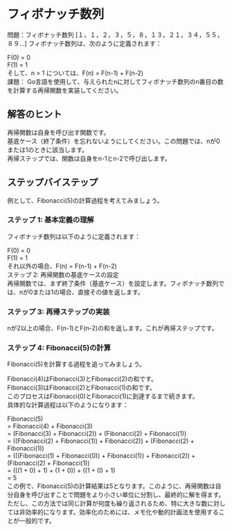 # フィボナッチ数列

問題：フィボナッチ数列  [１，１，２，３，５，８，１３，２１，３４，５５，８９...]
フィボナッチ数列は、次のように定義されます：  

F(0) = 0  
F(1) = 1  
そして、n > 1 については、F(n) = F(n-1) + F(n-2)  
課題： Go言語を使用して、与えられたnに対してフィボナッチ数列のn番目の数を計算する再帰関数を実装してください。

## 解答のヒント
再帰関数は自身を呼び出す関数です。  
基底ケース（終了条件）を忘れないようにしてください。この問題では、nが0または1のときに該当します。  
再帰ステップでは、関数は自身をn-1とn-2で呼び出します。


## ステップバイステップ
例として、Fibonacci(5)の計算過程を考えてみましょう。

### ステップ 1: 基本定義の理解
フィボナッチ数列は以下のように定義されます：

F(0) = 0  
F(1) = 1  
それ以外の場合、F(n) = F(n-1) + F(n-2)  
ステップ 2: 再帰関数の基底ケースの設定  
再帰関数では、まず終了条件（基底ケース）を設定します。フィボナッチ数列では、nが0または1の場合、直接その値を返します。

### ステップ 3: 再帰ステップの実装
nが2以上の場合、F(n-1)とF(n-2)の和を返します。これが再帰ステップです。

### ステップ 4: Fibonacci(5)の計算
Fibonacci(5)を計算する過程を追ってみましょう。

Fibonacci(4)はFibonacci(3)とFibonacci(2)の和です。  
Fibonacci(3)はFibonacci(2)とFibonacci(1)の和です。  
このプロセスはFibonacci(0)とFibonacci(1)に到達するまで続きます。  
具体的な計算過程は以下のようになります：

Fibonacci(5)  
= Fibonacci(4) + Fibonacci(3)  
= (Fibonacci(3) + Fibonacci(2)) + (Fibonacci(2) + Fibonacci(1))  
= ((Fibonacci(2) + Fibonacci(1)) + Fibonacci(2)) + (Fibonacci(2) + Fibonacci(1))  
= (((Fibonacci(1) + Fibonacci(0)) + Fibonacci(1)) + Fibonacci(2)) + (Fibonacci(2) + Fibonacci(1))  
= (((1 + 0) + 1) + (1 + 0)) + ((1 + 0) + 1)  
= 5  
この例で、Fibonacci(5)の計算結果は5となります。このように、再帰関数は自分自身を呼び出すことで問題をより小さい単位に分割し、最終的に解を得ます。ただし、この方法では同じ計算が何度も繰り返されるため、特に大きな数に対しては非効率的になります。効率化のためには、メモ化や動的計画法を使用することが一般的です。